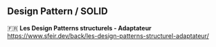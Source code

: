 ## Design Pattern / SOLID

🇫🇷 **Les Design Patterns structurels - Adaptateur**  
https://www.sfeir.dev/back/les-design-patterns-structurel-adaptateur/
